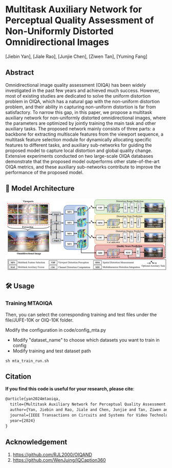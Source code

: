 # Multitask Auxiliary Network for Perceptual Quality Assessment of Non-Uniformly Distorted Omnidirectional Images

[Jiebin Yan], [Jiale Rao], [Junjie Chen], [Ziwen Tan], [Yuming Fang]

## Abstract
Omnidirectional image quality assessment (OIQA) has been widely investigated in the past few years and achieved much success. However, most of existing studies are dedicated to solve the uniform distortion problem in OIQA, which has a natural gap with the non-uniform distortion problem, and their ability in capturing non-uniform distortion is far from satisfactory. To narrow this gap, in this paper, we propose a multitask auxiliary network for non-uniformly distorted omnidirectional images, where the parameters are optimized by jointly training the main task and other auxiliary tasks. The proposed network mainly consists of three parts: a backbone for extracting multiscale features from the viewport sequence, a multitask feature selection module for dynamically allocating specific features to different tasks, and auxiliary sub-networks for guiding the proposed model to capture local distortion and global quality change. Extensive experiments conducted on two large-scale OIQA databases demonstrate that the proposed model outperforms other state-of-the-art OIQA metrics, and these auxiliary sub-networks contribute to improve the performance of the proposed model.

## :book: Model Architecture

![image.png](images/model.jpg)

## :hammer_and_wrench: Usage

### Training MTAOIQA
Then, you can select the corresponding training and test files under the file/JUFE-10K or OIQ-10K folder.

Modify the configuration in code/config_mta.py

- Modify "dataset_name" to choose which datasets you want to train in config
- Modify training and test dataset path

```
sh mta_train_run.sh
```

## Citation
**If you find this code is useful for  your research, please cite**:

```latex
@article{yan2024mtaoiqa,
  title={Multitask Auxiliary Network for Perceptual Quality Assessment of Non-Uniformly Distorted Omnidirectional Images},
  author={Yan, Jiebin and Rao, Jiale and Chen, Junjie and Tan, Ziwen and Fang, Yuming},
  journal={IEEE Transactions on Circuits and Systems for Video Technology},
  year={2024}
}
```

## Acknowledgement
1. <https://github.com/RJL2000/OIQAND>
2. <https://github.com/WenJuing/IQCaption360>
